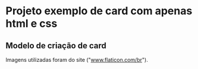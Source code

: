 # Projeto exemplo de card com apenas html e css

## Modelo de criação de card

Imagens utilizadas foram do site ("www.flaticon.com/br").
